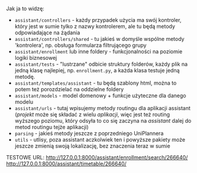 Jak ja to widzę:
- ``assistant/controllers`` - każdy przypadek użycia ma swój kontroler, który jest w sumie tylko z nazwy kontrolerem, ale tu będą metody odpowiadające na żądania
- ``assistant/controllers/shared`` - tu jakieś w domyśle wspólne metody 'kontrolera', np. obsługa formularza filtrującego grupy
- ``assistant/enrollment`` lub inne foldery - funkcjonalności na poziomie logiki biznesowej
- ``assistant/tests`` - "lustrzane" odbicie struktury folderów, każdy plik na jedną klasę najlepiej, np. ``enrollment.py``, a każda klasa testuje jedną metodę.
- ``assistant/templates/assistant`` - tu będą szablony html, można to potem też porozdzielać na oddzielne foldery
- ``assistant/models`` - model domenowy + funkcje użyteczne dla danego modelu
- ``assistant/urls`` - tutaj wpisujemy metody routingu dla aplikacji assistant (*projekt* może się składać z wielu *aplikacji*,
    więc jest też routing wyższego poziomu, który odsyła to co się zaczyna na *assistant* dalej do metod routingu tejże aplikacji)
- ``parsing`` - jakieś metody jeszcze z poprzedniego UniPlannera
- ``utils`` - utlisy, poza assistant aczkolwiek ten i powyższe pakiety może jeszcze zmienią swoją lokalizację, bez znaczenia teraz w sumie

TESTOWE URL:
http://127.0.0.1:8000/assistant/enrollment/search/266640/
http://127.0.0.1:8000/assistant/timetable/266640/
